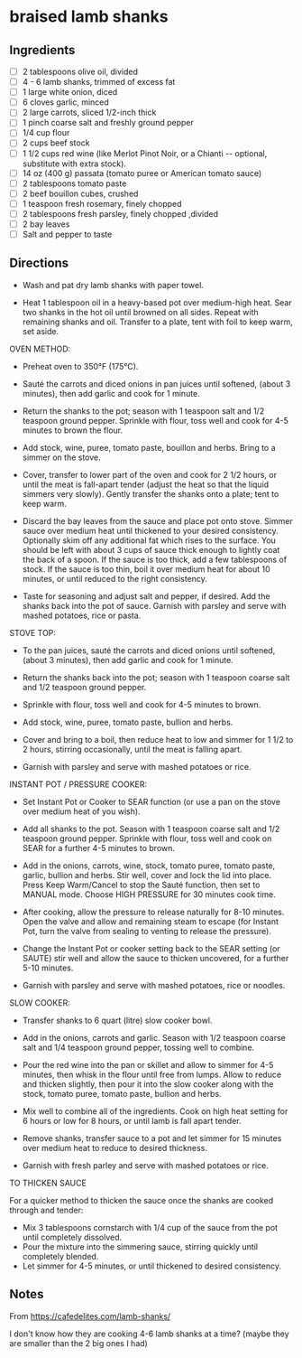 # braised lamb shanks

## Ingredients

* [ ] 2 tablespoons olive oil, divided
* [ ] 4 - 6 lamb shanks, trimmed of excess fat
* [ ] 1 large white onion, diced
* [ ] 6 cloves garlic, minced
* [ ] 2 large carrots, sliced 1/2-inch thick
* [ ] 1 pinch coarse salt and freshly ground pepper
* [ ] 1/4 cup flour
* [ ] 2 cups beef stock
* [ ] 1 1/2 cups red wine (like Merlot Pinot Noir, or a Chianti -- optional, substitute with extra stock).
* [ ] 14 oz (400 g) passata (tomato puree or American tomato sauce)
* [ ] 2 tablespoons tomato paste
* [ ] 2 beef bouillon cubes, crushed
* [ ] 1 teaspoon fresh rosemary, finely chopped
* [ ] 2 tablespoons fresh parsley, finely chopped ,divided
* [ ] 2 bay leaves
* [ ] Salt and pepper to taste

## Directions

* Wash and pat dry lamb shanks with paper towel.

* Heat 1 tablespoon oil in a heavy-based pot over medium-high heat. Sear two shanks in the hot oil until browned on all sides. Repeat with remaining shanks and oil. Transfer to a plate, tent with foil to keep warm, set aside.


OVEN METHOD:

* Preheat oven to 350°F (175°C).

* Sauté the carrots and diced onions in pan juices until softened, (about 3 minutes), then add garlic and cook for 1 minute.

* Return the shanks to the pot; season with 1 teaspoon salt and 1/2 teaspoon ground pepper. Sprinkle with flour, toss well and cook for 4-5 minutes to brown the flour.

* Add stock, wine, puree, tomato paste, bouillon and herbs. Bring to a simmer on the stove.

* Cover, transfer to lower part of the oven and cook for 2 1/2 hours, or until the meat is fall-apart tender (adjust the heat so that the liquid simmers very slowly). Gently transfer the shanks onto a plate; tent to keep warm.

* Discard the bay leaves from the sauce and place pot onto stove. Simmer sauce over medium heat until thickened to your desired consistency. Optionally skim off any additional fat which rises to the surface. You should be left with about 3 cups of sauce thick enough to lightly coat the back of a spoon. If the sauce is too thick, add a few tablespoons of stock. If the sauce is too thin, boil it over medium heat for about 10 minutes, or until reduced to the right consistency.

* Taste for seasoning and adjust salt and pepper, if desired. Add the shanks back into the pot of sauce. Garnish with parsley and serve with mashed potatoes, rice or pasta.


STOVE TOP:

* To the pan juices, sauté the carrots and diced onions until softened, (about 3 minutes), then add garlic and cook for 1 minute. 

* Return the shanks back into the pot; season with 1 teaspoon coarse salt and 1/2 teaspoon ground pepper. 

* Sprinkle with flour, toss well and cook for 4-5 minutes to brown.

* Add stock, wine, puree, tomato paste, bullion and herbs. 

* Cover and bring to a boil, then reduce heat to low and simmer for 1 1/2 to 2 hours, stirring occasionally, until the meat is falling apart.

* Garnish with parsley and serve with mashed potatoes or rice.

 
INSTANT POT / PRESSURE COOKER:

* Set Instant Pot or Cooker to SEAR function (or use a pan on the stove over medium heat of you wish).

* Add all shanks to the pot. Season with 1 teaspoon coarse salt and 1/2 teaspoon ground pepper. Sprinkle with flour, toss well and cook on SEAR for a further 4-5 minutes to brown.

* Add in the onions, carrots, wine, stock, tomato puree, tomato paste, garlic, bullion and herbs. Stir well, cover and lock the lid into place. Press Keep Warm/Cancel to stop the Sauté function, then set to MANUAL mode. Choose HIGH PRESSURE for 30 minutes cook time. 

* After cooking, allow the pressure to release naturally for 8-10 minutes. Open the valve and allow and remaining steam to escape (for Instant Pot, turn the valve from sealing to venting to release the pressure).

* Change the Instant Pot or cooker setting back to the SEAR setting (or SAUTE) stir well and allow the sauce to thicken uncovered, for a further 5-10 minutes. 

* Garnish with parsley and serve with mashed potatoes, rice or noodles.

 
SLOW COOKER:

* Transfer shanks to 6 quart (litre) slow cooker bowl.

* Add in the onions, carrots and garlic. Season with 1/2 teaspoon coarse salt and 1/4 teaspoon ground pepper, tossing well to combine.

* Pour the red wine into the pan or skillet and allow to simmer for 4-5 minutes, then whisk in the flour until free from lumps. Allow to reduce and thicken slightly, then pour it into the slow cooker along with the stock, tomato puree, tomato paste, bullion and herbs.

* Mix well to combine all of the ingredients. Cook on high heat setting for 6 hours or low for 8 hours, or until lamb is fall apart tender.

* Remove shanks, transfer sauce to a pot and let simmer for 15 minutes over medium heat to reduce to desired thickness.

* Garnish with fresh parley and serve with mashed potatoes or rice.

 
TO THICKEN SAUCE

For a quicker method to thicken the sauce once the shanks are cooked through and tender:

* Mix 3 tablespoons cornstarch with 1/4 cup of the sauce from the pot until completely dissolved. 
* Pour the mixture into the simmering sauce, stirring quickly until completely blended.
* Let simmer for 4-5 minutes, or until thickened to desired consistency.


## Notes

From https://cafedelites.com/lamb-shanks/

I don't know how they are cooking 4-6 lamb shanks at a time? (maybe they are smaller than the 2 big ones I had)

